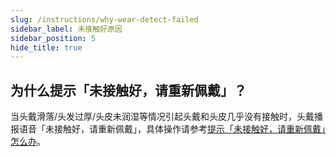 ```yaml
---
slug: /instructions/why-wear-detect-failed
sidebar_label: 未接触好原因
sidebar_position: 5
hide_title: true
---
```


## 为什么提示「未接触好，请重新佩戴」？

当头戴滑落/头发过厚/头皮未润湿等情况引起头戴和头皮几乎没有接触时，头戴播报语音「未接触好，请重新佩戴」，具体操作请参考[提示「未接触好，请重新佩戴」怎么办](/instructions/how-to-deal-with-wear-detect-failed)。